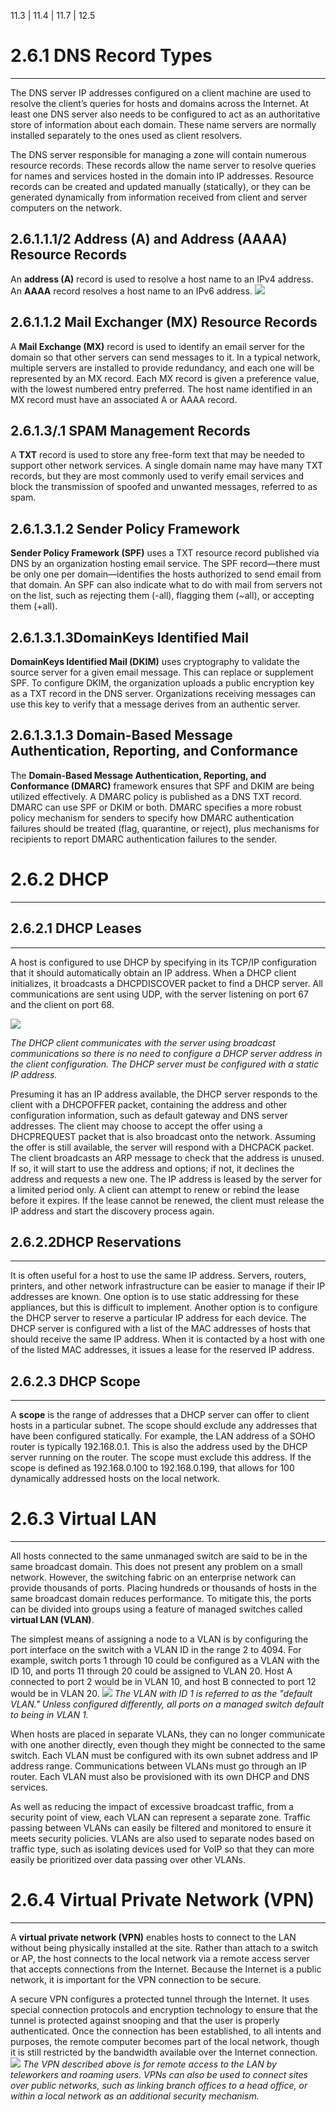 
11.3  | 11.4 | 11.7 | 12.5

#  2.6.1 DNS Record Types
----
The DNS server IP addresses configured on a client machine are used to resolve the client’s queries for hosts and domains across the Internet. At least one DNS server also needs to be configured to act as an authoritative store of information about each domain. These name servers are normally installed separately to the ones used as client resolvers.

The DNS server responsible for managing a zone will contain numerous resource records. These records allow the name server to resolve queries for names and services hosted in the domain into IP addresses. Resource records can be created and updated manually (statically), or they can be generated dynamically from information received from client and server computers on the network.

## 2.6.1.1.1/2 Address (A) and Address (AAAA) Resource Records

An **address (A)** record is used to resolve a host name to an IPv4 address. An **AAAA** record resolves a host name to an IPv6 address.
![](Pasted%20image%2020230917201026.png)

## 2.6.1.1.2 Mail Exchanger (MX) Resource Records

A **Mail Exchange (MX)** record is used to identify an email server for the domain so that other servers can send messages to it. In a typical network, multiple servers are installed to provide redundancy, and each one will be represented by an MX record. Each MX record is given a preference value, with the lowest numbered entry preferred. The host name identified in an MX record must have an associated A or AAAA record.

## 2.6.1.3/.1 SPAM Management Records
A **TXT** record is used to store any free-form text that may be needed to support other network services. A single domain name may have many TXT records, but they are most commonly used to verify email services and block the transmission of spoofed and unwanted messages, referred to as spam.

## 2.6.1.3.1.2 Sender Policy Framework

**Sender Policy Framework (SPF)** uses a TXT resource record published via DNS by an organization hosting email service. The SPF record—there must be only one per domain—identifies the hosts authorized to send email from that domain. An SPF can also indicate what to do with mail from servers not on the list, such as rejecting them (-all), flagging them (~all), or accepting them (+all). 

## 2.6.1.3.1.3DomainKeys Identified Mail

**DomainKeys Identified Mail (DKIM)** uses cryptography to validate the source server for a given email message. This can replace or supplement SPF. To configure DKIM, the organization uploads a public encryption key as a TXT record in the DNS server. Organizations receiving messages can use this key to verify that a message derives from an authentic server.

## 2.6.1.3.1.3 Domain-Based Message Authentication, Reporting, and Conformance

The **Domain-Based Message Authentication, Reporting, and Conformance (DMARC)** framework ensures that SPF and DKIM are being utilized effectively. A DMARC policy is published as a DNS TXT record. DMARC can use SPF or DKIM or both. DMARC specifies a more robust policy mechanism for senders to specify how DMARC authentication failures should be treated (flag, quarantine, or reject), plus mechanisms for recipients to report DMARC authentication failures to the sender.
# 2.6.2 DHCP
----
## 2.6.2.1 DHCP Leases
----
A host is configured to use DHCP by specifying in its TCP/IP configuration that it should automatically obtain an IP address. When a DHCP client initializes, it broadcasts a DHCPDISCOVER packet to find a DHCP server. All communications are sent using UDP, with the server listening on port 67 and the client on port 68.

![](Pasted%20image%2020230917203039.png)

*The DHCP client communicates with the server using broadcast communications so there is no need to configure a DHCP server address in the client configuration. The DHCP server must be configured with a static IP address.*

Presuming it has an IP address available, the DHCP server responds to the client with a DHCPOFFER packet, containing the address and other configuration information, such as default gateway and DNS server addresses. The client may choose to accept the offer using a DHCPREQUEST packet that is also broadcast onto the network. Assuming the offer is still available, the server will respond with a DHCPACK packet. The client broadcasts an ARP message to check that the address is unused. If so, it will start to use the address and options; if not, it declines the address and requests a new one. The IP address is leased by the server for a limited period only. A client can attempt to renew or rebind the lease before it expires. If the lease cannot be renewed, the client must release the IP address and start the discovery process again.

## 2.6.2.2DHCP Reservations
----
It is often useful for a host to use the same IP address. Servers, routers, printers, and other network infrastructure can be easier to manage if their IP addresses are known. One option is to use static addressing for these appliances, but this is difficult to implement. Another option is to configure the DHCP server to reserve a particular IP address for each device. The DHCP server is configured with a list of the MAC addresses of hosts that should receive the same IP address. When it is contacted by a host with one of the listed MAC addresses, it issues a lease for the reserved IP address.
## 2.6.2.3 DHCP Scope
----
A **scope** is the range of addresses that a DHCP server can offer to client hosts in a particular subnet. The scope should exclude any addresses that have been configured statically. For example, the LAN address of a SOHO router is typically 192.168.0.1. This is also the address used by the DHCP server running on the router. The scope must exclude this address. If the scope is defined as 192.168.0.100 to 192.168.0.199, that allows for 100 dynamically addressed hosts on the local network.


# 2.6.3 Virtual LAN
----
All hosts connected to the same unmanaged switch are said to be in the same broadcast domain. This does not present any problem on a small network. However, the switching fabric on an enterprise network can provide thousands of ports. Placing hundreds or thousands of hosts in the same broadcast domain reduces performance. To mitigate this, the ports can be divided into groups using a feature of managed switches called **virtual LAN (VLAN)**.

The simplest means of assigning a node to a VLAN is by configuring the port interface on the switch with a VLAN ID in the range 2 to 4094. For example, switch ports 1 through 10 could be configured as a VLAN with the ID 10, and ports 11 through 20 could be assigned to VLAN 20. Host A connected to port 2 would be in VLAN 10, and host B connected to port 12 would be in VLAN 20.
![](Pasted%20image%2020230918201420.png)
*The VLAN with ID 1 is referred to as the "default VLAN." Unless configured differently, all ports on a managed switch default to being in VLAN 1.*

When hosts are placed in separate VLANs, they can no longer communicate with one another directly, even though they might be connected to the same switch. Each VLAN must be configured with its own subnet address and IP address range. Communications between VLANs must go through an IP router. Each VLAN must also be provisioned with its own DHCP and DNS services.

As well as reducing the impact of excessive broadcast traffic, from a security point of view, each VLAN can represent a separate zone. Traffic passing between VLANs can easily be filtered and monitored to ensure it meets security policies. VLANs are also used to separate nodes based on traffic type, such as isolating devices used for VoIP so that they can more easily be prioritized over data passing over other VLANs.

# 2.6.4 Virtual Private Network (VPN)
----

A **virtual private network (VPN)** enables hosts to connect to the LAN without being physically installed at the site. Rather than attach to a switch or AP, the host connects to the local network via a remote access server that accepts connections from the Internet. Because the Internet is a public network, it is important for the VPN connection to be secure.

A secure VPN configures a protected tunnel through the Internet. It uses special connection protocols and encryption technology to ensure that the tunnel is protected against snooping and that the user is properly authenticated. Once the connection has been established, to all intents and purposes, the remote computer becomes part of the local network, though it is still restricted by the bandwidth available over the Internet connection.
![](Pasted%20image%2020230918202510.png)
*The VPN described above is for remote access to the LAN by teleworkers and roaming users. VPNs can also be used to connect sites over public networks, such as linking branch offices to a head office, or within a local network as an additional security mechanism.*